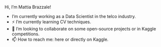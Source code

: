 Hi, I’m Mattia Brazzale!
- I’m currently working as a Data Scientist in the telco industry.
- ⚡️ I’m currently learning CV techniques.
- 👻 I’m looking to collaborate on some open-source projects or in Kaggle competitions.
- 📫 How to reach me: here or directly on Kaggle.

<!---
MattiaBrazzale/MattiaBrazzale is a ✨ special ✨ repository because its `README.md` (this file) appears on your GitHub profile.
You can click the Preview link to take a look at your changes.
--->
